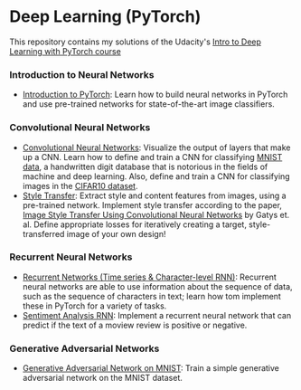 # Deep Learning (PyTorch)

This repository contains my solutions of the Udacity's [Intro to Deep Learning with PyTorch course](https://www.udacity.com/course/deep-learning-pytorch--ud188)

### Introduction to Neural Networks

* [Introduction to PyTorch](https://github.com/jhairgallardo/Udacity_Intro_to_Pytorch/tree/master/Intro_to_pytorch): Learn how to build neural networks in PyTorch and use pre-trained networks for state-of-the-art image classifiers.

### Convolutional Neural Networks

* [Convolutional Neural Networks](https://github.com/jhairgallardo/Udacity_Intro_to_Pytorch/tree/master/convolutional-neural-networks): Visualize the output of layers that make up a CNN. Learn how to define and train a CNN for classifying [MNIST data](https://en.wikipedia.org/wiki/MNIST_database), a handwritten digit database that is notorious in the fields of machine and deep learning. Also, define and train a CNN for classifying images in the [CIFAR10 dataset](https://www.cs.toronto.edu/~kriz/cifar.html).
* [Style Transfer](https://github.com/jhairgallardo/Udacity_Intro_to_Pytorch/tree/master/style-transfer): Extract style and content features from images, using a pre-trained network. Implement style transfer according to the paper, [Image Style Transfer Using Convolutional Neural Networks](https://www.cv-foundation.org/openaccess/content_cvpr_2016/papers/Gatys_Image_Style_Transfer_CVPR_2016_paper.pdf) by Gatys et. al. Define appropriate losses for iteratively creating a target, style-transferred image of your own design!

### Recurrent Neural Networks

* [Recurrent Networks (Time series & Character-level RNN)](https://github.com/jhairgallardo/Udacity_Intro_to_Pytorch/tree/master/recurrent-neural-networks): Recurrent neural networks are able to use information about the sequence of data, such as the sequence of characters in text; learn how tom implement these in PyTorch for a variety of tasks.
* [Sentiment Analysis RNN](https://github.com/jhairgallardo/Udacity_Intro_to_Pytorch/tree/master/sentiment-rnn): Implement a recurrent neural network that can predict if the text of a moview review is positive or negative.

### Generative Adversarial Networks

* [Generative Adversarial Network on MNIST](https://github.com/jhairgallardo/Udacity_Intro_to_Pytorch/tree/master/gan-mnist): Train a simple generative adversarial network on the MNIST dataset.